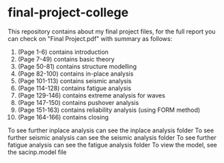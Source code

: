 # final-project-college
This repository contains about my final project files, for the full report you can check on "Final Project.pdf" with summary as follows:
  1. (Page 1-6) contains introduction
  2. (Page 7-49) contains basic theory
  3. (Page 50-81) contains structure modelling
  4. (Page 82-100) contains in-place analysis
  5. (Page 101-113) contains seismic analysis
  6. (Page 114-128) contains fatigue analysis
  7. (Page 129-146) contains extreme analysis for waves
  8. (Page 147-150) contains pushover analysis
  9. (Page 151-163) contains reliability analysis (using FORM method)
  10. (Page 164-166) contains closing

To see further inplace analysis can see the inplace analysis folder
To see further seismic analysis can see the seismic analysis folder
To see further fatigue analysis can see the fatigue analysis folder
To view the model, see the sacinp.model file

